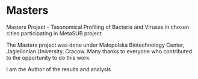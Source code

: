 # Masters
Masters Project - Taxonomical Profiling of Bacteria and Viruses in chosen cities participating in MetaSUB project

The Masters project was done under Małopolska Biotechnology Center, Jagiellonian University, Cracow. 
Many thanks to everyone who contributed to the opportunity to do this work. 

I am the Author of the results and analysis



